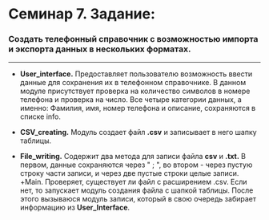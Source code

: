 # Семинар 7. Задание:
### Создать телефонный справочник с возможностью импорта и экспорта данных в нескольких форматах.
---
+ __User_interface.__ Предоставляет пользователю возможность ввести данные для сохранения их в телефонном справочнике. В данном модуле присутствует проверка на количество символов в номере телефона и проверка на число. Все четыре категории данных, а именно: Фамилия, имя, номер телефона и описание, сохраняются в списке info.

+ __CSV_creating.__ Модуль создает файл __.csv__ и записывает в него шапку таблицы.

+ __File_writing.__ Содержит два метода для записи файла __csv__ и __.txt.__ В первом, данные сохраняются через " ; ", во втором - через пустую строку части записи, и через две пустые строки целые записи. +Main. Проверяет, существует ли файл с расширением .csv. Если нет, то запускает модуль создания файла с шапкой таблицы. После этого вызываюся модуль записи, который в свою очередь забирает информацию из __User_Interface__.